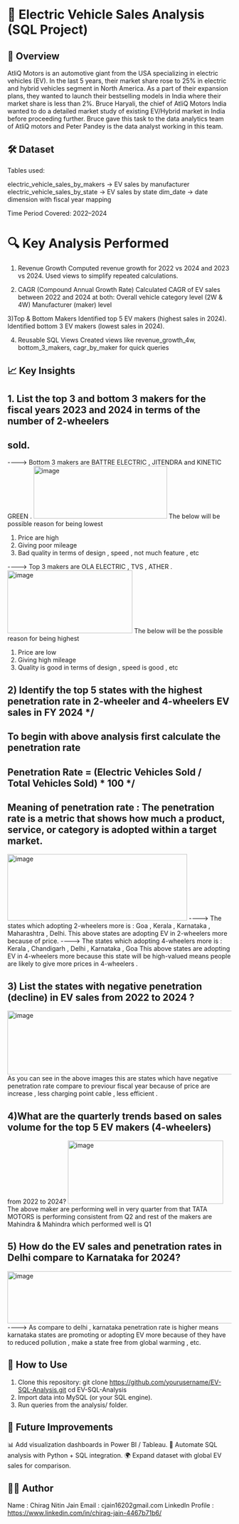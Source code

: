 # 🚗 Electric Vehicle Sales Analysis (SQL Project)

## 📖 Overview
AtliQ Motors is an automotive giant from the USA specializing in electric vehicles (EV). 
In the last 5 years, their market share rose to 25% in electric and hybrid vehicles segment in North America. 
As a part of their expansion plans, they wanted to launch their bestselling models in India where their market 
share is less than 2%. Bruce Haryali, the chief of AtliQ Motors India wanted to do a detailed market study of 
existing EV/Hybrid market in India before proceeding further. 
Bruce gave this task to the data analytics team of AtliQ motors and Peter Pandey is the data analyst working 
in this team.

## 🛠️ Dataset
Tables used:

electric_vehicle_sales_by_makers → EV sales by manufacturer
electric_vehicle_sales_by_state → EV sales by state
dim_date → date dimension with fiscal year mapping

Time Period Covered: 2022–2024

# 🔍 Key Analysis Performed
1) Revenue Growth
Computed revenue growth for 2022 vs 2024 and 2023 vs 2024.
Used views to simplify repeated calculations.

2) CAGR (Compound Annual Growth Rate)
Calculated CAGR of EV sales between 2022 and 2024 at both:
Overall vehicle category level (2W & 4W)
Manufacturer (maker) level

3)Top & Bottom Makers
Identified top 5 EV makers (highest sales in 2024).
Identified bottom 3 EV makers (lowest sales in 2024).

4) Reusable SQL Views
Created views like revenue_growth_4w, bottom_3_makers, cagr_by_maker for quick queries

## 📈 Key Insights

##  1. List the top 3 and bottom 3 makers for the fiscal years 2023 and 2024 in terms of the number of 2-wheelers 
## sold. 

----> Bottom 3 makers are BATTRE ELECTRIC , JITENDRA and KINETIC GREEN .
<img width="300" height="118" alt="image" src="https://github.com/user-attachments/assets/fb1684ca-547d-4feb-be00-f0936ef80895" />
The below will be possible reason for being lowest 
1) Price are high
2) Giving poor mileage
3) Bad quality in terms of design , speed , not much feature , etc

----> Top 3 makers are OLA ELECTRIC , TVS , ATHER .
<img width="281" height="141" alt="image" src="https://github.com/user-attachments/assets/52f207a9-e162-4471-b770-fb3208c4a5bd" />
The below will be the possible reason for being highest
1) Price are low
2) Giving high mileage
3) Quality is good in terms of design , speed is good , etc

##  2) Identify the top 5 states with the highest penetration rate in 2-wheeler and 4-wheelers EV sales in FY 2024 */
## To begin with above analysis first calculate the penetration rate 
## Penetration Rate =  (Electric Vehicles Sold / Total Vehicles Sold) * 100  */
## Meaning of penetration rate : The penetration rate is a metric that shows how much a product, service, or category is adopted within a target market.

<img width="404" height="149" alt="image" src="https://github.com/user-attachments/assets/77ef6ebb-2f64-491f-9ba2-be0dd3569d57" />
----> The states which adopting 2-wheelers more is : Goa , Kerala , Karnataka , Maharashtra , Delhi. 
This above states are adopting EV in 2-wheelers more because of price.
----> The states which adopting 4-wheelers more is : Kerala , Chandigarh , Delhi , Karnataka , Goa 
This above states are adopting EV in 4-wheelers more because this state will be high-valued means people are likely to give more prices in 4-wheelers .

## 3) List the states with negative penetration (decline) in EV sales from 2022 to 2024 ? 

<img width="627" height="143" alt="image" src="https://github.com/user-attachments/assets/b9eed8e6-dcd4-4909-ac15-6df9a853ce7a" />
As you can see in the above images this are states which have negative penetration rate compare to previour fiscal year 
because of price are increase , less charging point cable , less efficient . 

##  4)What are the quarterly trends based on sales volume for the top 5 EV makers (4-wheelers) 
from 2022 to 2024? 
<img width="349" height="142" alt="image" src="https://github.com/user-attachments/assets/09d64b2d-f7b5-428b-ac88-d2daeebaf744" />
The above maker are performing well in very quarter from that TATA MOTORS is performing consistent from Q2 and rest of the makers are Mahindra & Mahindra which 
performed well is Q1 

##  5) How do the EV sales and penetration rates in Delhi compare to Karnataka for 2024? 

<img width="538" height="117" alt="image" src="https://github.com/user-attachments/assets/074625f3-cef1-4b0b-bbb8-25101ce7b6be" />
----> As compare to delhi , karnataka penetration rate is higher means karnataka states are promoting or adopting EV more because of 
they have to reduced pollution , make a state free from global warming , etc. 

##  🚀 How to Use

1. Clone this repository:
git clone https://github.com/yourusername/EV-SQL-Analysis.git
cd EV-SQL-Analysis
2. Import data into MySQL (or your SQL engine).
3. Run queries from the analysis/ folder.

## 📌 Future Improvements
📊 Add visualization dashboards in Power BI / Tableau.
🔄 Automate SQL analysis with Python + SQL integration.
🌍 Expand dataset with global EV sales for comparison.

## 👨‍💻 Author
Name : Chirag Nitin Jain 
Email : cjain16202gmail.com
LinkedIn Profile : https://www.linkedin.com/in/chirag-jain-4467b71b6/








